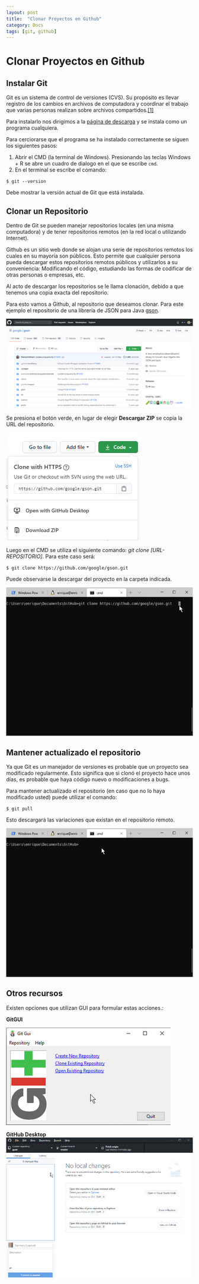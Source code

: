 ```yaml
---
layout: post
title:  "Clonar Proyectos en Github"
category: Docs
tags: [git, github]
---
```


# Clonar Proyectos en Github

## Instalar Git
Git es un sistema de control de versiones (CVS). Su propósito es llevar registro de los cambios en archivos de computadora y coordinar el trabajo que varias personas realizan sobre archivos compartidos.[[1]](https://es.wikipedia.org/wiki/Git)

Para instalarlo nos dirigimos a la [página de descarga](https://git-scm.com/download/win) y se instala como un programa cualquiera.

Para cerciorarse que el programa se ha instalado correctamente se siguen los siguientes pasos:
1. Abrir el CMD (la terminal de Windows). Presionando las teclas Windows + R se abre un cuadro de dialogo en el que se escribe ```cmd```.
2. En el terminal se escribe el comando: 

```console 
$ git --version
``` 

Debe mostrar la versión actual de Git que está instalada.

## Clonar un Repositorio
Dentro de Git se pueden manejar repositorios locales (en una misma computadora) y de tener repositorios remotos (en la red local o utilizando Internet).

Github es un sitio web donde se alojan una serie de repositorios remotos los cuales en su mayoría son públicos. Esto permite que cualquier persona pueda descargar estos repositorios remotos públicos y utilizarlos a su conveniencia: Modificando el código, estudiando las formas de codificar de otras personas o empresas, etc.

Al acto de descargar los repositorios se le llama clonación, debido a que tenemos una copia exacta del repositorio.

Para esto vamos a Github, al repositorio que deseamos clonar. Para este ejemplo el repositorio de una librería de JSON para Java [gson](https://github.com/google/gson).

![Pagina Principal del Repositorio](/assets/img/gson_portada.png)

Se presiona el botón verde, en lugar de elegir **Descargar ZIP** se copia la URL del repositorio.

![Botón de Download](/assets/img/gson_download.png)

Luego en el CMD se utiliza el siguiente comando: *git clone [URL-REPOSITORIO]*. Para este caso será: 
```console
$ git clone https://github.com/google/gson.git
```
Puede observarse la descargar del proyecto en la carpeta indicada.

![git clone](/assets/img/yumnuBfJEh.gif)

## Mantener actualizado el repositorio
Ya que Git es un manejador de versiones es probable que un proyecto sea modificado regularmente. Esto significa que si clonó el proyecto hace unos días, es probable que haya código nuevo o modificaciones a bugs. 

Para mantener actualizado el repositorio (en caso que no lo haya modificado usted) puede utilizar el comando: 

```console
$ git pull
```

Esto descargará las variaciones que existan en el repositorio remoto.

![git pull](/assets/img/7DdFinoZlJ.gif)

## Otros recursos
Existen opciones que utilizan GUI para formular estas acciones.:

**GitGUI**

![GitGUI](/assets/img/wish_2QhajE7kch.png)

**GitHub Desktop**
![GitHub Desktop](/assets/img/GitHubDesktop_lWHSf8RRFi.png)
